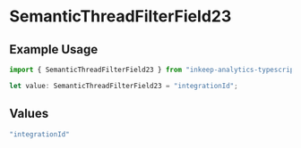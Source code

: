 # SemanticThreadFilterField23

## Example Usage

```typescript
import { SemanticThreadFilterField23 } from "inkeep-analytics-typescript/models/components";

let value: SemanticThreadFilterField23 = "integrationId";
```

## Values

```typescript
"integrationId"
```